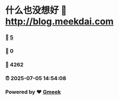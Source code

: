 # 什么也没想好 :link: http://blog.meekdai.com 
### :page_facing_up: [5](http://blog.meekdai.com/tag.html) 
### :speech_balloon: 0 
### :hibiscus: 4262 
### :alarm_clock: 2025-07-05 14:54:08 
### Powered by :heart: [Gmeek](https://github.com/Meekdai/Gmeek)
